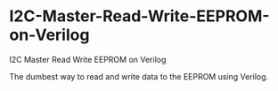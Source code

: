 # I2C-Master-Read-Write-EEPROM-on-Verilog
I2C Master Read Write EEPROM on Verilog

The dumbest way to read and write data to the EEPROM using Verilog. 
